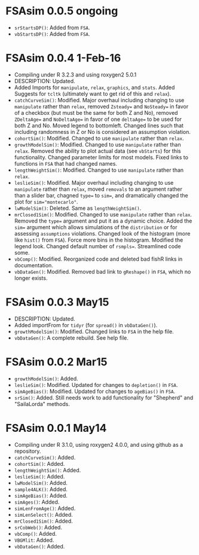 # FSAsim 0.0.5 ongoing
* `srStartsDP()`: Added from `FSA`.
* `vbStartsDP()`: Added from `FSA`.

# FSAsim 0.0.4 1-Feb-16
* Compiling under R 3.2.3 and using roxygen2 5.0.1
* DESCRIPTION: Updated.
* Added Imports for `manipulate`, `relax`, `graphics`, and `stats`.  Added Suggests for `tcltk` (ultimately want to get rid of this and `relax`).
* `catchCurveSim()`: Modified.  Major overhaul including changing to use `manipulate` rather than `relax`, removed `Zsteady=` and `NoSteady=` in favor of a checkbox (but must be the same for both Z and No), removed `ZDeltaAge=` and `NoDeltaAge=` in favor of one `deltaAge=` to be used for both Z and No.  Moved legend to bottomleft.  Changed lines such that including randomness in Z or No is considered an assumption violation.
* `cohortSim()`: Modified.  Changed to use `manipulate` rather than `relax`.
* `growthModelSim()`: Modified.  Changed to use `manipulate` rather than `relax`.  Removed the ability to plot actual data (see `vbStarts`) for this functionality.  Changed parameter limits for most models.  Fixed links to functions in `FSA` that had changed names.
* `lengthWeightSim()`: Modified.  Changed to use `manipulate` rather than `relax`.
* `leslieSim()`: Modified.  Major overhaul including changing to use `manipulate` rather than `relax`, moved `removals` to an argument rather than a slider bar, chagned `type=` to `sim=`, and dramatically changed the plot for `sim="montecarlo"`.
* `lwModelSim()`: Deleted.  Same as `lengthWeightSim()`.
* `mrClosed1Sim()`: Modified.  Changed to use `manipulate` rather than `relax`.  Removed the `type=` argument and put it as a dynamic choice.  Added the `sim=` argument which allows simulations of the `distribution` or for assessing `assumptions` violations.  Changed look of the histogram (more like `hist()` from `FSA`).  Force more bins in the histogram.  Modified the legend look.  Changed default number of `rsmpls=`.  Streamlined code some.
* `vbComp()`: Modified.  Reorganized code and deleted bad fishR links in documentation.
* `vbDataGen()`: Modified.  Removed bad link to `gReshape()` in `FSA`, which no longer exists.

# FSAsim 0.0.3 May15
* DESCRIPTION: Updated.
* Added importFrom for `tidyr` (for `spread()` in `vbDataGen()`).
* `growthModelSim()`: Modified.  Changed links to `FSA` in the help file.
* `vbDataGen()`: A complete rebuild.  See help file.

# FSAsim 0.0.2 Mar15
* `growthModelSim()`: Added.
* `leslieSim()`: Modified.  Updated for changes to `depletion()` in `FSA`.
* `simAgeBias()`: Modified.  Updated for changes to `ageBias()` in `FSA`.
* `srSim()`: Added.  Still needs work to add functionality for "Shepherd" and "SailaLorda" methods.

# FSAsim 0.0.1 May14
* Compiling under R 3.1.0, using roxygen2 4.0.0, and using github as a repository.
* `catchCurveSim()`: Added.
* `cohortSim()`: Added.
* `lengthWeightSim()`: Added.
* `leslieSim()`: Added.
* `lwModelSim()`: Added.
* `sample4ALK()`: Added.
* `simAgeBias()`: Added.
* `simAges()`: Added.
* `simLenFromAge()`: Added.
* `simLenSelect()`: Added.
* `mrClosed1Sim()`: Added.
* `srCobWeb()`: Added.
* `vbComp()`: Added.
* `VBGMlit`: Added.
* `vbDataGen()`: Added.
